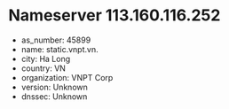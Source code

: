 # Nameserver 113.160.116.252

* as_number: 45899
* name: static.vnpt.vn.
* city: Ha Long
* country: VN
* organization: VNPT Corp
* version: Unknown
* dnssec: Unknown
